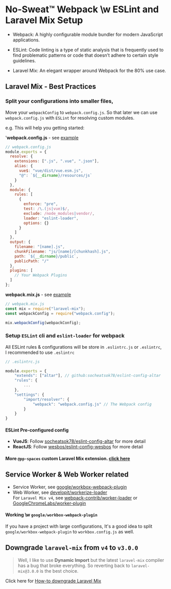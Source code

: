 # No-Sweat™ Webpack \w ESLint and Laravel Mix Setup

- Webpack: A highly configurable module bundler for modern JavaScript applications.

- ESLint: Code linting is a type of static analysis that is frequently used to find problematic patterns or code that doesn’t adhere to certain style guidelines.

- Laravel Mix: An elegant wrapper around Webpack for the 80% use case.

## Laravel Mix - Best Practices

### Split your configurations into smaller files,

Move your `webpackConfig` to `webpack.config.js`. So that later we can use `webpack.config.js` with `ESLint` for resolving custom modules.

e.g. This will help you getting started:

'**webpack.config.js** - see [example](example/webpack.config.js)

```js
// webpack.config.js
module.exports = {
  resolve: {
    extensions: [".js", ".vue", ".json"],
    alias: {
      vue$: "vue/dist/vue.esm.js",
      "@": `${__dirname}/resources/js`
    }
  },
  module: {
    rules: [
      {
        enforce: "pre",
        test: /\.(js|vue)$/,
        exclude: /node_modules|vendor/,
        loader: "eslint-loader",
        options: {}
      }
    ]
  },
  output: {
    filename: "[name].js",
    chunkFilename: "js/[name]/[chunkhash].js",
    path: `${__dirname}/public`,
    publicPath: "/"
  },
  plugins: [
    // Your Webpack Plugins
  ]
};
```

**webpack.mix.js** - see [example](example/webpack.mix.js)

```js
// webpack.mix.js
const mix = require("laravel-mix");
const webpackConfig = require("webpack.config");

mix.webpackConfig(webpackConfig);
```

### Setup `ESLint` cli and `eslint-loader` for webpack

All ESLint rules & configurations will be store in `.eslintrc.js` or `.eslintrc`,  
I recommended to use `.eslintrc`

```js
// .eslintrc.js

module.exports = {
    "extends": ["altar"], // github:socheatsok78/eslint-config-altar
    "rules": {
        ...
    },
    "settings": {
        "import/resolver": {
            "webpack": "webpack.config.js" // The Webpack config
        }
    }
}
```

#### ESLint Pre-configured config

- **VueJS**: Follow [socheatsok78/eslint-config-altar](https://github.com/socheatsok78/eslint-config-altar#readme) for more detail
- **ReactJS**: Follow [wesbos/eslint-config-wesbos](https://github.com/wesbos/eslint-config-wesbos#readme) for more detail

#### More `@pp-spaces` custom Laravel Mix extension. [click here](https://github.com/search?q=topic%3Alaravel-mix+org%3App-spaces&type=Repositories)

## Service Worker & Web Worker related

- Service Worker, see [google/workbox-webpack-plugin](https://developers.google.com/web/tools/workbox/modules/workbox-webpack-plugin)
- Web Worker, see [developit/workerize-loader](https://github.com/developit/workerize-loader)  
  For `Laravel Mix v4`, see [webpack-contrib/worker-loader](https://github.com/webpack-contrib/worker-loader) or [GoogleChromeLabs/worker-plugin](https://github.com/GoogleChromeLabs/worker-plugin)

#### Working \w `google/workbox-webpack-plugin`

If you have a project with large configurations, It's a good idea to split `google/workbox-webpack-plugin` to `workbox.config.js` as well.

## Downgrade `laravel-mix` from `v4` to `v3.0.0`

> Well, I like to use **Dynamic Import** but the latest `laravel-mix` compiler has a bug that broke everything. So reverting back to `laravel-mix@3.0.0` is the best choice.

Click here for [How-to downgrade Laravel Mix](docs/laravel-mix-downgrade.md)
